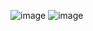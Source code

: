 ![image](https://github.com/user-attachments/assets/6a9b8cf1-396a-4e1c-b6cd-0fac6018f623)
![image](https://github.com/user-attachments/assets/5e5af987-e390-424c-9fe6-9d8193d51cf1)

